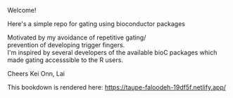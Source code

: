 Welcome!

Here's a simple repo for gating using bioconductor packages 

Motivated by my avoidance of repetitive gating/ <br>
prevention of developing trigger fingers.<br>
I'm inspired by several developers of the available bioC packages which made gating accesssible to the R users.

Cheers Kei Onn, Lai

This bookdown is rendered here:
https://taupe-faloodeh-19df5f.netlify.app/
